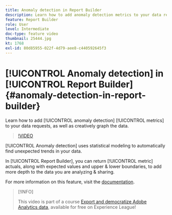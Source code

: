 ```yaml
---
title: Anomaly detection in Report Builder
description: Learn how to add anomaly detection metrics to your data requests, as well as creatively graph the data.
feature: Report Builder
role: User
level: Intermediate
doc-type: feature video
thumbnail: 25444.jpg
kt: 1768
exl-id: 80d85955-022f-4d79-aee8-c440592645f3
---
```

# [!UICONTROL Anomaly detection] in [!UICONTROL Report Builder] {#anomaly-detection-in-report-builder}

Learn how to add [!UICONTROL anomaly detection] [!UICONTROL metrics] to your data requests, as well as creatively graph the data.

>[!VIDEO](https://video.tv.adobe.com/v/23543/?quality=12)

[!UICONTROL Anomaly detection] uses statistical modeling to automatically find unexpected trends in your data.

In [!UICONTROL Report Builder], you can return [!UICONTROL metric] actuals, along with expected values and upper & lower boundaries, to add more depth to the data you are analyzing & sharing.

For more information on this feature, visit the [documentation](https://experienceleague.adobe.com/docs/analytics/analyze/analysis-workspace/virtual-analyst/anomaly-detection/statistics-anomaly-detection.html?lang=en).

>[!INFO]
>
> This video is part of a course [Export and democratize Adobe Analytics data](https://experienceleague.adobe.com/?recommended=Analytics-A-1-2022.1.democratizing), available for free on Experience League!